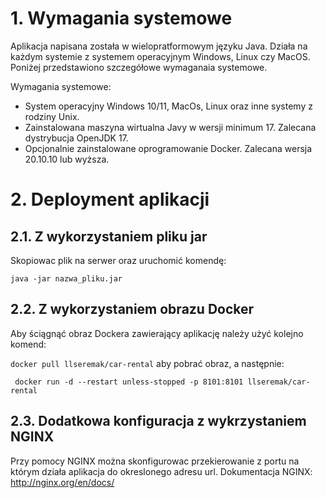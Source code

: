 # 1. Wymagania systemowe
Aplikacja napisana została w wielopratformowym języku Java. Działa na każdym systemie z systemem operacyjnym Windows, Linux czy MacOS. 
Poniżej przedstawiono szczegółowe wymaganaia systemowe.

Wymagania systemowe:
* System operacyjny Windows 10/11, MacOs, Linux oraz inne systemy z rodziny Unix.
* Zainstalowana maszyna wirtualna Javy w wersji minimum 17. Zalecana dystrybucja OpenJDK 17.
* Opcjonalnie zainstalowane oprogramowanie Docker. Zalecana wersja 20.10.10 lub wyższa.

# 2. Deployment aplikacji
## 2.1. Z wykorzystaniem pliku jar
Skopiowac plik na serwer oraz uruchomić komendę:

`java -jar nazwa_pliku.jar`

## 2.2. Z wykorzystaniem obrazu Docker
Aby ściągnąć obraz Dockera zawierający aplikację należy użyć kolejno komend:

`docker pull llseremak/car-rental`
aby pobrać obraz, a następnie:

` docker run -d --restart unless-stopped -p 8101:8101 llseremak/car-rental`

## 2.3. Dodatkowa konfiguracja z wykrzystaniem NGINX
Przy pomocy NGINX można skonfigurowac przekierowanie z portu na którym działa aplikacja do okreslonego adresu url.
Dokumentacja NGINX: http://nginx.org/en/docs/